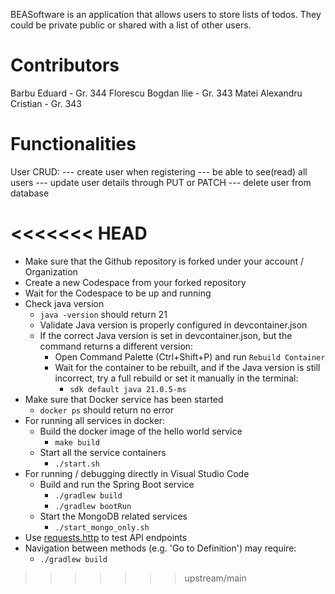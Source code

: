 BEASoftware is an application that allows users to store lists of todos. They could be private public or shared with a list of other users.

# Contributors

Barbu Eduard - Gr. 344
Florescu Bogdan Ilie - Gr. 343
Matei Alexandru Cristian - Gr. 343

# Functionalities

User CRUD:
--- create user when registering
--- be able to see(read) all users
--- update user details through PUT or PATCH
--- delete user from database

<<<<<<< HEAD
=======
* Make sure that the Github repository is forked under your account / Organization
* Create a new Codespace from your forked repository
* Wait for the Codespace to be up and running
* Check java version
  * ```java -version``` should return 21
  * Validate Java version is properly configured in devcontainer.json
  * If the correct Java version is set in devcontainer.json, but the command returns a different version:
    * Open Command Palette (Ctrl+Shift+P) and run `Rebuild Container`
    * Wait for the container to be rebuilt, and if the Java version is still incorrect, try a full rebuild or set it manually in the terminal:
      * ```sdk default java 21.0.5-ms```
* Make sure that Docker service has been started
    * ```docker ps``` should return no error
* For running all services in docker:
    * Build the docker image of the hello world service
        * ```make build```
    * Start all the service containers
        * ```./start.sh```
* For running / debugging directly in Visual Studio Code
  * Build and run the Spring Boot service
    * ```./gradlew build```
    * ```./gradlew bootRun```
  * Start the MongoDB related services
      * ```./start_mongo_only.sh```
* Use [requests.http](requests.http) to test API endpoints
* Navigation between methods (e.g. 'Go to Definition') may require:
  * ```./gradlew build``` 
>>>>>>> upstream/main




